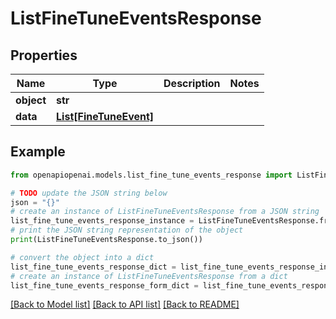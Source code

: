 # ListFineTuneEventsResponse


## Properties

Name | Type | Description | Notes
------------ | ------------- | ------------- | -------------
**object** | **str** |  | 
**data** | [**List[FineTuneEvent]**](FineTuneEvent.md) |  | 

## Example

```python
from openapiopenai.models.list_fine_tune_events_response import ListFineTuneEventsResponse

# TODO update the JSON string below
json = "{}"
# create an instance of ListFineTuneEventsResponse from a JSON string
list_fine_tune_events_response_instance = ListFineTuneEventsResponse.from_json(json)
# print the JSON string representation of the object
print(ListFineTuneEventsResponse.to_json())

# convert the object into a dict
list_fine_tune_events_response_dict = list_fine_tune_events_response_instance.to_dict()
# create an instance of ListFineTuneEventsResponse from a dict
list_fine_tune_events_response_form_dict = list_fine_tune_events_response.from_dict(list_fine_tune_events_response_dict)
```
[[Back to Model list]](../README.md#documentation-for-models) [[Back to API list]](../README.md#documentation-for-api-endpoints) [[Back to README]](../README.md)


